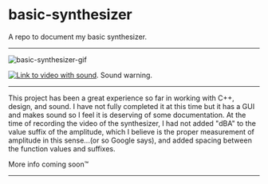 # basic-synthesizer
A repo to document my basic synthesizer.

---

![basic-synthesizer-gif](https://imgur.com/5YOWtkv.gif)

[![Link to video with sound]({image-url})](https://imgur.com/AREsUs7 "Link Title"). Sound warning.

---

This project has been a great experience so far in working with C++, design, and sound. I have not fully completed it at this time but it has a GUI and makes sound so I feel it is deserving of some documentation. At the time of recording the video of the synthesizer, I had not added "dBA" to the value suffix of the amplitude, which I believe is the proper measurement of amplitude in this sense...(or so Google says), and added spacing between the function values and suffixes.

More info coming soon™

---
